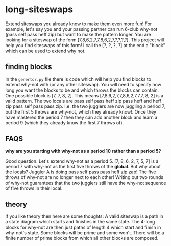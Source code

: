 # long-siteswaps
Extend siteswaps you already know to make them even more fun!
For example, let's say you and your passing partner can run 6-club why-not (pass self pass heff zip) but want to make the pattern longer.
You are looking for a siteswap of the form [7,8,6,2,7,7,8,6,2,7,?,?,?,?]. This project will help you find siteswaps of this form!
I call the [?, ?, ?, ?] at the end a "block" which can be used to extend why not.

## finding blocks
In the `genertor.py` file there is code which will help you find blocks to extend why-not with (or any other siteswap).
You will need to specify how long you want the blocks to be and which throws the blocks can contain.
One possible block is [7, 7, 8, 2]. This means [7,8,6,2,7,7,8,6,2,7,7,7, 8, 2] is a valid pattern.
The two locals are pass self pass heff zip pass heff and heff zip pass self pass pass zip. I.e. the two jugglers are now juggling a period 7, but the first 5 throws are why-not, which they already know!.
Once they have mastered the period 7 then they can add another block and learn a period 9 (which they already know the first 7 throws of).

## FAQS
**why are you starting with why-not as a period 10 rather than a period 5?**

Good question. Let's extend why-not as a period 5. [7, 8, 6, 2, 7, 5, 7] is a period 7 with why-not as the first five throws of the **global**.
But why about the locals? Juggler A is doing pass self pass pass heff zip zap! The five throws of why-not are no longer next to each other!
Writing out two rounds of why-not guarantees that the two jugglers still have the why-not sequence of five throws in their local.

## theory
If you like theory then here are some thoughts: A valid siteswap is a path in a state diagram which starts and finishes in the same state.
The 4-long blocks for why-not are then just paths of length 4 which start and finish in why-not's state. Some blocks will be prime and some won't.
There will be a finite number of prime blocks from which all other blocks are composed. 